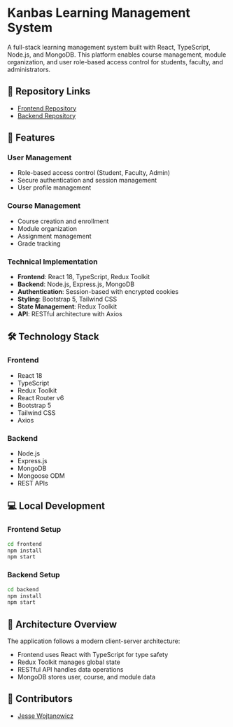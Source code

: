 # Kanbas Learning Management System

A full-stack learning management system built with React, TypeScript, Node.js, and MongoDB. This platform enables course management, module organization, and user role-based access control for students, faculty, and administrators.

## 🔗 Repository Links
- [Frontend Repository](https://github.com/Jessewcs/kanbas-react-web-app)
- [Backend Repository](https://github.com/Jessewcs/kanbas-node-server-app)

## 🚀 Features

### User Management
- Role-based access control (Student, Faculty, Admin)
- Secure authentication and session management
- User profile management

### Course Management
- Course creation and enrollment
- Module organization
- Assignment management
- Grade tracking

### Technical Implementation
- **Frontend**: React 18, TypeScript, Redux Toolkit
- **Backend**: Node.js, Express.js, MongoDB
- **Authentication**: Session-based with encrypted cookies
- **Styling**: Bootstrap 5, Tailwind CSS
- **State Management**: Redux Toolkit
- **API**: RESTful architecture with Axios

## 🛠️ Technology Stack

### Frontend
- React 18
- TypeScript
- Redux Toolkit
- React Router v6
- Bootstrap 5
- Tailwind CSS
- Axios

### Backend
- Node.js
- Express.js
- MongoDB
- Mongoose ODM
- REST APIs

## 💻 Local Development

### Frontend Setup
```bash
cd frontend
npm install
npm start
```

### Backend Setup
```bash
cd backend
npm install
npm start
```

## 📝 Architecture Overview

The application follows a modern client-server architecture:
- Frontend uses React with TypeScript for type safety
- Redux Toolkit manages global state
- RESTful API handles data operations
- MongoDB stores user, course, and module data

## 👥 Contributors
- [Jesse Wojtanowicz](https://github.com/Jessewcs)
